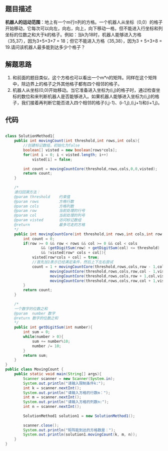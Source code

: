 ## 题目描述
**机器人的运动范围**：地上有一个m行n列的方格。一个机器人从坐标（0,0）的格子开始移动，它每次可以向左，向右，向上，向下移动一格，但不能进入行坐标和列坐标的位数之和大于k的格子。例如：当k为18时，机器人能够进入方格（35,37），因为3+5+3+7 = 18；但它不能进入方格（35,38），因为3 + 5+3+8 = 19.请问该机器人最多能到达多少个格子？

## 解题思路
1. 和前面的题目类似，这个方格也可以看出一个m*n的矩阵。同样在这个矩阵中，除边界上的格子之外其他格子都有四个相邻的格子。
2. 机器人从坐标(0,0)开始移动。当它准备进入坐标为(i,j)的格子时，通过检查坐标的数位和来判断机器人是否能够进入。如果机器人能够进入坐标为(i,j)的格子，我们接着再判断它能否进入四个相邻的格子(i,j-1)、(i-1,j),(i,j+1)和(i+1,j)。





## 代码

```java

class SolutionMethod1{
	public int movingCount(int threshold,int rows,int cols){	
        //创建标记数组，初始化为false
		boolean[] visted = new boolean[rows*cols];
		for(int i = 0; i < visted.length; i++)
			visted[i] = false;
		
		int count = movingCountCore(threshold,rows,cols,0,0,visted);
		return count;
	}
	
	/*
	递归回溯方法：
	@param threshold	约束值
	@param rows			方格行数
	@param cols			方格列数
	@param row			当前处理的行号
	@param col			当前处理的列号
	@param visted		访问标记数组
	@return				最多可走的方格
	*/
	public int movingCountCore(int threshold,int rows,int cols,int row,int col,boolean[] visted){
		int count = 0;
		if(row >= 0 && row < rows && col >= 0 && col < cols
				&& (getDigitSum(row) + getDigitSum(col) <= threshold)
				&& !visted[row* cols + col]){
			visted[row*cols + col] = true;
			//首先加1表示已经满足条件，然后上下左右尝试
			count = 1 + movingCountCore(threshold,rows,cols,row - 1,col,visted) +
					movingCountCore(threshold,rows,cols,row,col - 1,visted) + 
					movingCountCore(threshold,rows,cols,row + 1,col,visted) +
					movingCountCore(threshold,rows,cols,row,col + 1,visted);
		}
		return count;
	}
	
	/*
	一个数字的位数之和
	@param	number 数字
	@return 数字的位数之和
	*/
	public int getDigitSum(int number){
		int sum = 0;
		while(number > 0){
			sum += number%10;
			number /= 10;
		}
		return sum;
	}
}
public class MovingCount {
	public static void main(String[] args){
		Scanner scanner = new Scanner(System.in);
		System.out.println("请输入限制条件k:");
		int k = scanner.nextInt();
		System.out.println("请输入方格的行数m：");
		int m = scanner.nextInt();
		System.out.println("请输入方格的列数n:");
		int n = scanner.nextInt();
		
		SolutionMethod1 solution1 = new SolutionMethod1();
		
		scanner.close();
		System.out.println("矩阵能到达的方格数是：");
		System.out.println(solution1.movingCount(k, m, n));
	}
}

```








